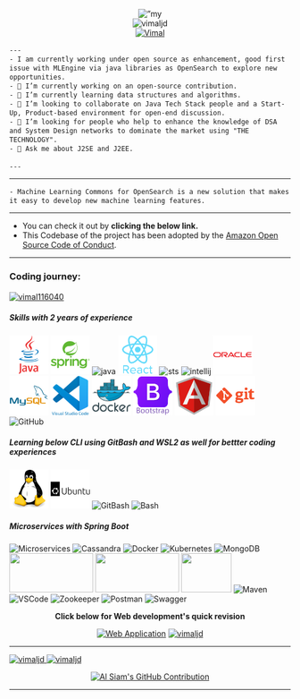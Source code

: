 <p align="center">
  <img 
       width="671px" 
       height="180px" 
      src="https://github.com/vimalJD/vimalJD/blob/main/profile-pic/github-header-image.png" alt=”my banner” />
  <br>
  <img src="https://komarev.com/ghpvc/?username=vimaljd&label=Profile%20views&color=0e75b6&style=flat" alt="vimaljd" />
  <br>
  <a href="https://twitter.com/vimalamratbhaip" target="blank"><img src="https://img.shields.io/twitter/follow/vimal@6040?logo=twitter&style=for-the-badge" alt="Vimal" /></a>
  </p>
  
  <!--<p align="center"> <a href="https://github.com/ryo-ma/github-profile-trophy"><img src="https://github-profile-trophy.vercel.app/?username=vimaljd" alt="vimaljd" /></a> </p>-->

```
---
- I am currently working under open source as enhancement, good first issue with MLEngine via java libraries as OpenSearch to explore new opportunities.
- 🔭 I’m currently working on an open-source contribution.
- 🌱 I’m currently learning data structures and algorithms.
- 👯 I’m looking to collaborate on Java Tech Stack people and a Start-Up, Product-based environment for open-end discussion.
- 🤔 I’m looking for people who help to enhance the knowledge of DSA and System Design networks to dominate the market using "THE TECHNOLOGY".
- 💬 Ask me about J2SE and J2EE.

---
```
---
```
- Machine Learning Commons for OpenSearch is a new solution that makes it easy to develop new machine learning features.
```
---
- You can check it out by **clicking the below link.**
- This Codebase of the project has been adopted by the [Amazon Open Source Code of Conduct](https://github.com/opensearch-project/ml-commons/blob/main/CODE_OF_CONDUCT.md).
<hr>

<h3>Coding journey:</h3>
<a href="https://leetcode.com/vimal116040/" target="blank"><img align="center" src="https://raw.githubusercontent.com/rahuldkjain/github-profile-readme-generator/master/src/images/icons/Social/leet-code.svg" alt="vimal116040" height="30" width="40" /></a>
</p>

##### Skills with 2 years of experience
<p align="left">
  <a href="https://www.java.com" target="_blank" rel="noreferrer"><img src="https://github.com/devicons/devicon/blob/master/icons/java/java-original-wordmark.svg" 
  alt="java" width="70" height="70"/></a>
  <img src="https://github.com/devicons/devicon/blob/master/icons/spring/spring-original-wordmark.svg" alt="java" width="70" height="70"/>
  <img src="https://user-images.githubusercontent.com/33158051/103466606-760a4000-4d14-11eb-9941-2f3d00371471.png" alt="java" width="70" height="40"/>
  <img src="https://github.com/devicons/devicon/blob/master/icons/react/react-original-wordmark.svg" alt="java" width="70" height="70"/>
  <img src="https://miro.medium.com/v2/resize:fit:828/format:webp/1*-HmwhEEm4eJ4uorbbcnlow.png" alt="sts" width="140" height="70"/>
  <img src="https://www.jetbrainsmerchandise.com/media/catalog/product/cache/9de2cbab405d38079f6e94f2fde72752/j/b/jbst-011_intellijidea.png" alt="intellij" width="80" height="70"/>
  <img src="https://github.com/devicons/devicon/blob/master/icons/oracle/oracle-original.svg" alt="java" width="70" height="70"/>
  <img src="https://github.com/devicons/devicon/blob/master/icons/mysql/mysql-original-wordmark.svg" width="70" height="70"/>
  <img src="https://github.com/devicons/devicon/blob/master/icons/vscode/vscode-original-wordmark.svg" width="70" height="70"/>
  <img src="https://github.com/devicons/devicon/blob/master/icons/docker/docker-original-wordmark.svg" width="70" height="70"/>
  <img src="https://github.com/devicons/devicon/blob/master/icons/bootstrap/bootstrap-original-wordmark.svg" width="70" height="70"/>
  <img src="https://github.com/devicons/devicon/blob/master/icons/angularjs/angularjs-original.svg" width="70" height="70"/>
  <img src="https://github.com/devicons/devicon/blob/master/icons/git/git-plain-wordmark.svg" width="70" height="70"/>
  <img src="https://miro.medium.com/v2/resize:fit:1400/format:webp/0*g8Qy7c_HEMGE9nha.jpg" alt="GitHub" width="140" height="70"/>
</p>
  
##### Learning below CLI using GitBash and WSL2 as well for bettter coding experiences
<p align="left">
  <img src="https://github.com/devicons/devicon/blob/master/icons/linux/linux-original.svg" width="70" height="70"/>
  <img src="https://github.com/devicons/devicon/blob/master/icons/ubuntu/ubuntu-plain-wordmark.svg" width="70" height="70"/>
  <img src="https://miro.medium.com/v2/resize:fit:720/format:webp/1*cUHB3gNBT0uDGErHZiSbaw.jpeg" alt="GitBash" width="140" height="70"/>
  <img src="https://miro.medium.com/v2/resize:fit:1400/format:webp/1*U6l8-jpVSwjbFPadVJVpjQ.png" alt="Bash" width="90" height="70"/>
  
</p>

##### Microservices with Spring Boot

<p>
  <img src="https://miro.medium.com/v2/resize:fit:828/format:webp/0*5t8MYXpyEXclubeT.jpg" alt="Microservices" width="80" height="70"/>
  <img src="https://miro.medium.com/v2/resize:fit:828/format:webp/1*b0PBVfcSG82_f6mmBpn-Tw.png" alt="Cassandra" width="140" height="70"/>
  <img src="https://miro.medium.com/v2/resize:fit:1100/format:webp/1*9Q5avdoWUDt6gvy67oHv5w.jpeg" alt="Docker" width="120" height="70"/>
  <img src="https://miro.medium.com/v2/resize:fit:828/0*72SDVK26JHpLT2kn" alt="Kubernetes" width="120" height="70"/>
  <img src="https://miro.medium.com/v2/resize:fit:640/format:webp/1*doAg1_fMQKWFoub-6gwUiQ.png" alt="MongoDB" width="70" height="70"/>
  <img src="https://miro.medium.com/v2/resize:fit:828/format:webp/1*hq6yHjPilSm7wSlGVMr0vw.png" width="150" height="70"/>
  <img src="https://miro.medium.com/v2/resize:fit:828/format:webp/1*v5EaTY6Vy1HX_FnAxbQJ2A.jpeg" width="150" height="70"/>
  <img src="https://miro.medium.com/v2/resize:fit:1324/format:webp/1*s1Cho4SgMxrN7rRaIBCYng.jpeg" width="90" height="70"/>
  <img src="https://miro.medium.com/v2/resize:fit:828/format:webp/1*T81YZjqBfVDH0sOcKnk_rw.png" alt="Maven" width="150" height="70"/>
  <img src="https://miro.medium.com/v2/resize:fit:828/format:webp/1*qI4LQe_7_0ZjT3itpBhfTw.png" alt="VSCode" width="150" height="70"/>
  <img src="https://miro.medium.com/v2/resize:fit:720/format:webp/1*7r2Y4vGn9V0DHlZ8rQYHng.png" alt="Zookeeper" width="170" height="70"/>
  <img src="https://miro.medium.com/v2/resize:fit:828/format:webp/0*vO3Jxj9QubhNrNFL.jpg" alt="Postman" width="160" height="70"/>
  <img src="https://miro.medium.com/v2/resize:fit:720/format:webp/1*MoZRQ9JxEMCFFtFSb_pSZA.jpeg" alt="Swagger" width="120" height="70"/>
  
</p>
<p align="center"><b>Click below for Web development's quick revision</b></p>
<p align="center">
	  <a href="https://www.w3schools.com/html/">
    <img src="https://github.com/vimalJD/vimalJD/blob/main/profile-pic/HTML%2C%20CSS%2C%20JS.jpg" alt="Web Application" width="270" height="164"/></a>
	  <a href="https://github.com/vimaljd">
		<img src="https://github-readme-stats.vercel.app/api/top-langs?username=vimaljd&show_icons=true&locale=en&layout=compact" alt="vimaljd"/></a>
</p><hr>

<!--
<p align="center">
  <a href="https://twitter.com/vimalamratbhaip">Twitter</a>
</p>-->
<a href="https://github.com/vimaljd"><img  src="https://github-readme-stats.vercel.app/api?username=vimaljd&show_icons=true&locale=en" alt="vimaljd" height="192px" width="49.5%"/>
<a href="https://github.com/vimaljd"><img  src="https://github-readme-streak-stats.herokuapp.com/?user=vimaljd&" alt="vimaljd" height="192px" width="49.5%"/>
</a>

<p align="center">
  <a href="https://github.com/vimalJD">
    <img src="https://github-profile-summary-cards.vercel.app/api/cards/profile-details?username=vimalJD&theme=radical" alt="Al Siam's GitHub Contribution"/>
  </a>
</p><hr>

<!--
![Al Siam's Graph](https://github-readme-activity-graph.vercel.app/graph?username=vimaljd&custom_title=Vimal's%20GitHub%20Activity%20Graph&bg_color=0D1117&color=7F3FBF&line=7F3FBF&point=7F3FBF&area_color=FFFFFF&title_color=FFFFFF&area=true )
-->
<!-- ![Anurag's GitHub stats](https://github-readme-stats.vercel.app/api?username=vimaljd&show_icons=true)-->

<!-- ![Anurag's GitHub stats](https://github-readme-stats.vercel.app/api?username=vimaljd&show_icons=true&theme=radical) -->

<!-- ![Anurag's GitHub stats](https://github-readme-stats.vercel.app/api?username=vimaljd&show_icons=true&theme=transparent) -->
